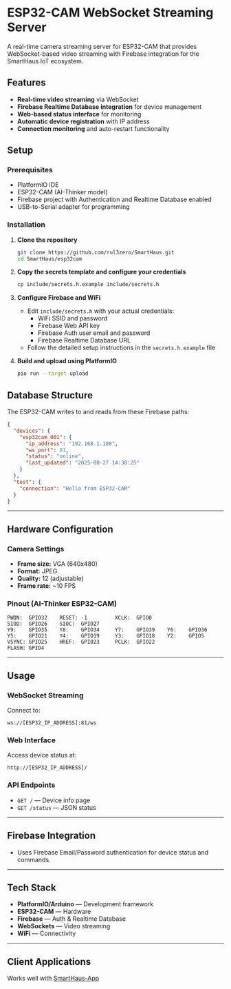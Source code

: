 # ESP32-CAM WebSocket Streaming Server

A real-time camera streaming server for ESP32-CAM that provides WebSocket-based video streaming with Firebase integration for the SmartHaus IoT ecosystem.

## Features

- **Real-time video streaming** via WebSocket
- **Firebase Realtime Database integration** for device management
- **Web-based status interface** for monitoring
- **Automatic device registration** with IP address
- **Connection monitoring** and auto-restart functionality

## Setup

### Prerequisites
- PlatformIO IDE
- ESP32-CAM (AI-Thinker model)
- Firebase project with Authentication and Realtime Database enabled
- USB-to-Serial adapter for programming

### Installation

1. **Clone the repository**
   ```bash
   git clone https://github.com/rul3zero/SmartHaus.git
   cd SmartHaus/esp32cam
   ```

2. **Copy the secrets template and configure your credentials**
   ```bash
   cp include/secrets.h.example include/secrets.h
   ```

3. **Configure Firebase and WiFi**
   - Edit `include/secrets.h` with your actual credentials:
     - WiFi SSID and password
     - Firebase Web API key
     - Firebase Auth user email and password
     - Firebase Realtime Database URL
   - Follow the detailed setup instructions in the `secrets.h.example` file

4. **Build and upload using PlatformIO**
   ```bash
   pio run --target upload
   ```

## Database Structure

The ESP32-CAM writes to and reads from these Firebase paths:

```json
{
  "devices": {
    "esp32cam_001": {
      "ip_address": "192.168.1.100",
      "ws_port": 81,
      "status": "online",
      "last_updated": "2025-08-27 14:30:25"
    }
  },
  "test": {
    "connection": "Hello from ESP32-CAM"
  }
}
```

---

## Hardware Configuration

### Camera Settings

- **Frame size:** VGA (640x480)
- **Format:** JPEG
- **Quality:** 12 (adjustable)
- **Frame rate:** ~10 FPS

### Pinout (AI-Thinker ESP32-CAM)

```
PWDN:  GPIO32    RESET: -1         XCLK:  GPIO0
SIOD:  GPIO26    SIOC:  GPIO27     
Y9:    GPIO35    Y8:    GPIO34     Y7:    GPIO39    Y6:    GPIO36
Y5:    GPIO21    Y4:    GPIO19     Y3:    GPIO18    Y2:    GPIO5
VSYNC: GPIO25    HREF:  GPIO23     PCLK:  GPIO22
FLASH: GPIO4
```

---

## Usage

### WebSocket Streaming

Connect to:
```
ws://[ESP32_IP_ADDRESS]:81/ws
```

### Web Interface

Access device status at:
```
http://[ESP32_IP_ADDRESS]/
```

### API Endpoints

- `GET /` — Device info page
- `GET /status` — JSON status

---

## Firebase Integration

- Uses Firebase Email/Password authentication for device status and commands.

---

## Tech Stack

- **PlatformIO/Arduino** — Development framework
- **ESP32-CAM** — Hardware
- **Firebase** — Auth & Realtime Database
- **WebSockets** — Video streaming
- **WiFi** — Connectivity

---

## Client Applications

Works well with [SmartHaus-App](https://github.com/rul3zero/SmartHaus-App)